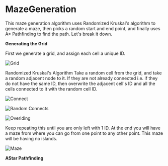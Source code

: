 # MazeGeneration
This maze generation algorithm uses Randomized Kruskal's algorithm to generate a maze, then picks a random start and end point, and finally uses A* Pathfinding to find the path. Let's break it down.

**Generating the Grid**

First we generate a grid, and assign each cell a unique ID.

![Grid](https://user-images.githubusercontent.com/38834548/171783856-7f154f5c-c010-4df8-a694-4298a3a5c37a.png)



Randomized Kruskal's Algorithm
Take a random cell from the grid, and take a random adjacent node to it. If they are not already connected i.e. if they do not have the same ID, then overwrite the adjacent cell's ID and all the cells connected to it with the random cell ID.

![Connect](https://user-images.githubusercontent.com/38834548/171783940-97df743b-2fc1-461d-996f-300042fc0623.png)

![Random Connects](https://user-images.githubusercontent.com/38834548/171784032-199de370-41de-4612-b6f0-d87ff4683629.png)

![Overiding](https://user-images.githubusercontent.com/38834548/171784193-7da6a5d0-d2e3-4683-ad15-80b5d1d31d66.png)


Keep repeating this until you are only left with 1 ID. At the end you will have a maze from where you can go from one point to any other point. This maze will be having no islands.

![Maze](https://user-images.githubusercontent.com/38834548/171784267-e4e00719-40d4-443f-a904-37aeb49c4c15.png)


**AStar Pathfinding**
